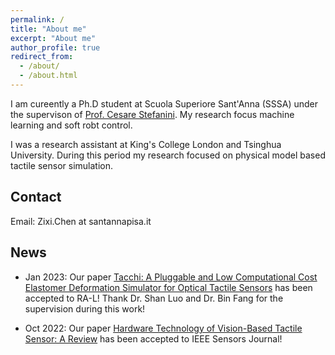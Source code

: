```yaml
---
permalink: /
title: "About me"
excerpt: "About me"
author_profile: true
redirect_from: 
  - /about/
  - /about.html
---
```


I am cureently a Ph.D student at Scuola Superiore Sant'Anna (SSSA) under the supervison of [Prof. Cesare Stefanini](https://scholar.google.com/citations?user=4ySaHDQAAAAJ&hl=en). My research focus machine learning and soft robt control.

I was a research assistant at King's College London and Tsinghua University. During this period my research focused on physical model based tactile sensor simulation.

## Contact
Email: Zixi.Chen at santannapisa.it

## News
* Jan 2023: Our paper [Tacchi: A Pluggable and Low Computational Cost Elastomer Deformation Simulator for Optical Tactile Sensors](https://github.com/zixichen007115/Tacchi) has been accepted to RA-L! Thank Dr. Shan Luo and Dr. Bin Fang for the supervision during this work! 

* Oct 2022: Our paper [Hardware Technology of Vision-Based Tactile Sensor: A Review](https://ieeexplore.ieee.org/document/9911183) has been accepted to IEEE Sensors Journal!

